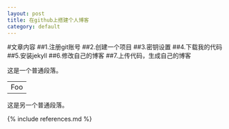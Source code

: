 ```yaml
---
layout: post
title: 在github上搭建个人博客
category: default
---
```


#文章内容
##1.注册git账号
##2.创建一个项目
##3.密钥设置
##4.下载我的代码
##5.安装jekyll
##6.修改自己的博客
##7.上传代码，生成自己的博客


这是一个普通段落。

<table>
    <tr>
        <td>Foo</td>
    </tr>
</table>

这是另一个普通段落。

{% include references.md %}
